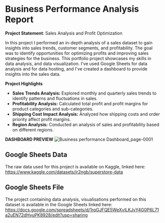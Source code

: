 # Business Performance Analysis Report

**Project Statement**: Sales Analysis and Profit Optimization

In this project I performed an in-depth analysis of a sales dataset to gain insights into sales trends, customer segments, and profitability. The goal was to identify opportunities for optimizing profits and improving sales strategies for the business.
This portfolio project showcases my skills in data analysis, and data visualization. I've used Google Sheets for data analysis and for data hosting, and I've created a dashboard to provide insights into the sales data.

**Project Highlights**

- **Sales Trends Analysis:** Explored monthly and quarterly sales trends to identify patterns and fluctuations in sales.
- **Profitability Analysis:** Calculated total profit and profit margins for product categories and sub-categories.
- **Shipping Cost Impact Analysis:** Analyzed how shipping costs and order priority affect profit margins.
- **Region Analysis:** Conducted an analysis of sales and profitability based on different regions.

**DASHBOARD PREVIEW**
![Business performance Dashboard_page-0001](https://github.com/Anujapal11/Excel-Dashboard/assets/139754852/697375a5-6794-4bb6-9ab8-8536c2005a95)
## Google Sheets Data

The raw data used for this project is available on Kaggle, linked here:
https://www.kaggle.com/datasets/jr2ngb/superstore-data

## Google Sheets File

The project containing data analysis, visualisations performed on this dataset is available in the Google Sheets linked here:
https://docs.google.com/spreadsheets/d/1rqGJFQE5WeXvlLKJvY4G0P6L71a2uEN72dHyuPK8928/edit?usp=sharing
